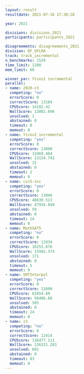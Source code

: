 ```yaml
---
layout: result
resultdate: 2021-07-18 17:30:28

year: 2021

divisions: divisions_2021
participants: participants_2021

disagreements: disagreements_2021
division: QF_UFLRA
track: track_incremental
n_benchmarks: 1529
time_limit: 1200
mem_limit: 60

winner_par: Yices2 incremental
parallel:
- name: 2020-z3
  competing: "no"
  errorScore: 0
  correctScore: 13104
  CPUScore: 14102.42
  WallScore: 13802.696
  unsolved: 1
  abstained: 0
  timeout: 0
  memout: 0
- name: Yices2 incremental
  competing: "yes"
  errorScore: 0
  correctScore: 13090
  CPUScore: 13469.464
  WallScore: 13134.742
  unsolved: 15
  abstained: 0
  timeout: 2
  memout: 0
- name: cvc5-inc
  competing: "yes"
  errorScore: 0
  correctScore: 13046
  CPUScore: 48630.513
  WallScore: 47934.049
  unsolved: 59
  abstained: 0
  timeout: 14
  memout: 0
- name: MathSAT5
  competing: "no"
  errorScore: 0
  correctScore: 12934
  CPUScore: 16253.676
  WallScore: 15942.374
  unsolved: 171
  abstained: 0
  timeout: 5
  memout: 0
- name: SMTInterpol
  competing: "yes"
  errorScore: 0
  correctScore: 12600
  CPUScore: 62854.69
  WallScore: 50406.88
  unsolved: 505
  abstained: 0
  timeout: 24
  memout: 0
- name: z3
  competing: "no"
  errorScore: 0
  correctScore: 12414
  CPUScore: 136477.111
  WallScore: 136331.283
  unsolved: 691
  abstained: 0
  timeout: 83
  memout: 0
---
```

